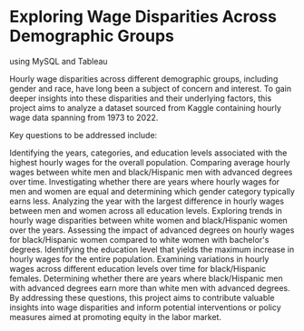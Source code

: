 # Exploring Wage Disparities Across Demographic Groups
using MySQL and Tableau

Hourly wage disparities across different demographic groups, including gender and race, have long been a subject of concern and interest. To gain deeper insights into these disparities and their underlying factors, this project aims to analyze a dataset sourced from Kaggle containing hourly wage data spanning from 1973 to 2022.

Key questions to be addressed include:

Identifying the years, categories, and education levels associated with the highest hourly wages for the overall population.
Comparing average hourly wages between white men and black/Hispanic men with advanced degrees over time.
Investigating whether there are years where hourly wages for men and women are equal and determining which gender category typically earns less.
Analyzing the year with the largest difference in hourly wages between men and women across all education levels.
Exploring trends in hourly wage disparities between white women and black/Hispanic women over the years.
Assessing the impact of advanced degrees on hourly wages for black/Hispanic women compared to white women with bachelor's degrees.
Identifying the education level that yields the maximum increase in hourly wages for the entire population.
Examining variations in hourly wages across different education levels over time for black/Hispanic females.
Determining whether there are years where black/Hispanic men with advanced degrees earn more than white men with advanced degrees.
By addressing these questions, this project aims to contribute valuable insights into wage disparities and inform potential interventions or policy measures aimed at promoting equity in the labor market.



